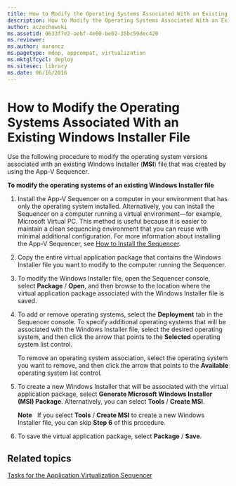 ```yaml
---
title: How to Modify the Operating Systems Associated With an Existing Windows Installer File
description: How to Modify the Operating Systems Associated With an Existing Windows Installer File
author: aczechowski
ms.assetid: 0633f7e2-aebf-4e00-be02-35bc59dec420
ms.reviewer:
ms.author: aaroncz
ms.pagetype: mdop, appcompat, virtualization
ms.mktglfcycl: deploy
ms.sitesec: library
ms.date: 06/16/2016
---
```



# How to Modify the Operating Systems Associated With an Existing Windows Installer File


Use the following procedure to modify the operating system versions associated with an existing Windows Installer (**MSI**) file that was created by using the App-V Sequencer.

**To modify the operating systems of an existing Windows Installer file**

1.  Install the App-V Sequencer on a computer in your environment that has only the operating system installed. Alternatively, you can install the Sequencer on a computer running a virtual environment—for example, Microsoft Virtual PC. This method is useful because it is easier to maintain a clean sequencing environment that you can reuse with minimal additional configuration. For more information about installing the App-V Sequencer, see [How to Install the Sequencer](how-to-install-the-sequencer.md).

2.  Copy the entire virtual application package that contains the Windows Installer file you want to modify to the computer running the Sequencer.

3.  To modify the Windows Installer file, open the Sequencer console, select **Package** / **Open**, and then browse to the location where the virtual application package associated with the Windows Installer file is saved.

4.  To add or remove operating systems, select the **Deployment** tab in the Sequencer console. To specify additional operating systems that will be associated with the Windows Installer file, select the desired operating system, and then click the arrow that points to the **Selected** operating system list control.

    To remove an operating system association, select the operating system you want to remove, and then click the arrow that points to the **Available** operating system list control.

5.  To create a new Windows Installer that will be associated with the virtual application package, select **Generate Microsoft Windows Installer (MSI) Package**. Alternatively, you can select **Tools** / **Create MSI**.

    **Note**  
    If you select **Tools** / **Create MSI** to create a new Windows Installer file, you can skip **Step 6** of this procedure.



6.  To save the virtual application package, select **Package** / **Save**.

## Related topics


[Tasks for the Application Virtualization Sequencer](tasks-for-the-application-virtualization-sequencer.md)









